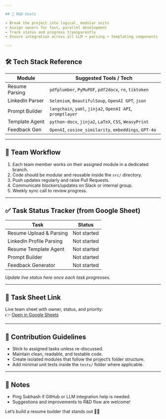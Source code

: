 ```yaml
---

## 🧠 R&D Goals

- Break the project into logical, modular units
- Assign owners for fast, parallel development
- Track status and progress transparently
- Ensure integration across all LLM + parsing + templating components

---
```


## 🛠 Tech Stack Reference

| Module | Suggested Tools / Tech |
|--------|-------------------------|
| Resume Parsing | `pdfplumber`, `PyMuPDF`, `pdf2docx`, `re`, `tiktoken` |
| LinkedIn Parser | `Selenium`, `BeautifulSoup`, `OpenAI GPT`, `json` |
| Prompt Builder | `langchain`, `yaml`, `jinja2`, `OpenAI API`, `promptlayer` |
| Template Agent | `python-docx`, `jinja2`, `LaTeX`, `CSS`, `WeasyPrint` |
| Feedback Gen | `OpenAI`, `cosine_similarity`, `embeddings`, `GPT-4o` |

---

## 🧭 Team Workflow

1. Each team member works on their assigned module in a dedicated branch.
2. Code should be modular and reusable inside the `src/` directory.
3. Push updates regularly and raise Pull Requests.
4. Communicate blockers/updates on Slack or internal group.
5. Weekly sync call to review progress.

---

## ✅ Task Status Tracker (from Google Sheet)

| Task | Status |
|------|--------|
| Resume Upload & Parsing | Not started |
| LinkedIn Profile Parsing | Not started |
| Resume Template Agent | Not started |
| Prompt Builder | Not started |
| Feedback Generator | Not started |

_Update live status here once each task progresses._

---

## 🔗 Task Sheet Link

Live team sheet with owner, status, and priority:  
👉 [Open in Google Sheets](https://docs.google.com/spreadsheets/d/1KY6Vx0TY-qJGzmI6qb90sHmC0VDJMtfJizTKjRzWyMM/edit?usp=sharing)

---

## 🤝 Contribution Guidelines

- Stick to assigned tasks unless re-discussed.
- Maintain clean, readable, and testable code.
- Create isolated modules that follow the project’s folder structure.
- Add minimal unit tests inside the `tests/` folder where applicable.

---

## 📣 Notes

- Ping Subhash if GitHub or LLM integration help is needed.
- Suggestions and improvements to R&D flow are welcome!

Let’s build a resume builder that stands out 💪🚀
